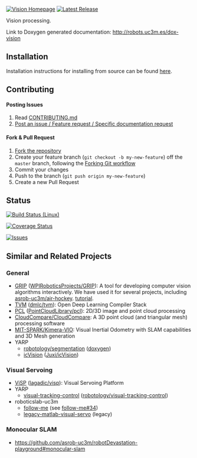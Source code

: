 [![Vision Homepage](https://img.shields.io/badge/roboticslab-vision-orange.svg)](http://robots.uc3m.es/dox-vision) [![Latest Release](https://img.shields.io/github/tag/roboticslab-uc3m/vision.svg?label=Latest%20Release)](https://github.com/roboticslab-uc3m/vision/tags)

Vision processing.

Link to Doxygen generated documentation: http://robots.uc3m.es/dox-vision

## Installation

Installation instructions for installing from source can be found [here]( doc/vision-install.md ).

## Contributing

#### Posting Issues

1. Read [CONTRIBUTING.md](CONTRIBUTING.md)
2. [Post an issue / Feature request / Specific documentation request](https://github.com/roboticslab-uc3m/vision/issues)

#### Fork & Pull Request

1. [Fork the repository](https://github.com/roboticslab-uc3m/vision/fork)
2. Create your feature branch (`git checkout -b my-new-feature`) off the `master` branch, following the [Forking Git workflow](https://www.atlassian.com/git/tutorials/comparing-workflows/forking-workflow)
3. Commit your changes
4. Push to the branch (`git push origin my-new-feature`)
5. Create a new Pull Request

## Status

[![Build Status (Linux)](https://travis-ci.com/roboticslab-uc3m/vision.svg?branch=master)](https://travis-ci.com/roboticslab-uc3m/vision)

[![Coverage Status](https://coveralls.io/repos/roboticslab-uc3m/vision/badge.svg)](https://coveralls.io/r/roboticslab-uc3m/vision)

[![Issues](https://img.shields.io/github/issues/roboticslab-uc3m/vision.svg?label=Issues)](https://github.com/roboticslab-uc3m/vision/issues)

## Similar and Related Projects

### General
- [GRIP](https://wpiroboticsprojects.github.io/GRIP) ([WPIRoboticsProjects/GRIP](https://github.com/WPIRoboticsProjects/GRIP)): A tool for developing computer vision algorithms interactively. We have used it for several projects, including [asrob-uc3m/air-hockey](https://github.com/asrob-uc3m/air-hockey/issues/5). [tutorial](http://wpilib.screenstepslive.com/s/4485/m/24194/l/463566-introduction-to-grip).
- [TVM](https://tvm.ai) ([dmlc/tvm](https://github.com/dmlc/tvm)): Open Deep Learning Compiler Stack
- [PCL](http://pointclouds.org) ([PointCloudLibrary/pcl](https://github.com/PointCloudLibrary/pcl)): 2D/3D image and point cloud processing
- [CloudCompare/CloudCompare](https://github.com/CloudCompare/CloudCompare): A 3D point cloud (and triangular mesh) processing software
- [MIT-SPARK/Kimera-VIO](https://github.com/MIT-SPARK/Kimera-VIO): Visual Inertial Odometry with SLAM capabilities and 3D Mesh generation
- YARP
    - [robotology/segmentation](https://github.com/robotology/segmentation) ([doxygen](http://robotology.github.io/segmentation/doxygen/doc/html/modules.html))
    - [icVision](http://juxi.net/projects/icVision) ([Juxi/icVision](https://github.com/Juxi/icVision))

### Visual Servoing
- [ViSP](http://visp.inria.fr/) ([lagadic/visp](https://github.com/lagadic/visp)): Visual Servoing Platform
- YARP
    - [visual-tracking-control](https://robotology.github.io/visual-tracking-control) ([robotology/visual-tracking-control](https://github.com/robotology/visual-tracking-control))
- roboticslab-uc3m
    - [follow-me](https://github.com/roboticslab-uc3m/follow-me) (see [follow-me#34](https://github.com/roboticslab-uc3m/follow-me/issues/34#issuecomment-433612540))
    - [legacy-matlab-visual-servo](https://github.com/roboticslab-uc3m/legacy-matlab-visual-servo) (legacy)

### Monocular SLAM
- https://github.com/asrob-uc3m/robotDevastation-playground#monocular-slam
